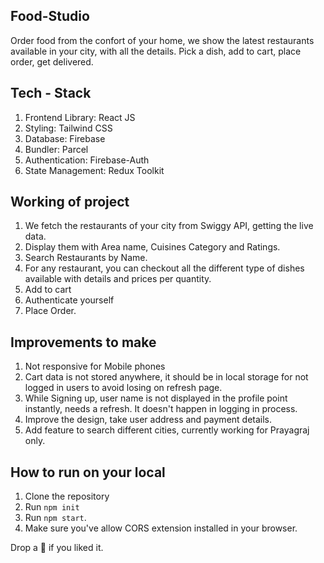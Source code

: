 ## Food-Studio
Order food from the confort of your home, we show the latest restaurants available in your city, with all the details. 
Pick a dish, add to cart, place order, get delivered.

## Tech - Stack
1. Frontend Library: React JS
2. Styling: Tailwind CSS
3. Database: Firebase
4. Bundler: Parcel
5. Authentication: Firebase-Auth
6. State Management: Redux Toolkit

## Working of project
1. We fetch the restaurants of your city from Swiggy API, getting the live data.
2. Display them with Area name, Cuisines Category and Ratings.
3. Search Restaurants by Name.
4. For any restaurant, you can checkout all the different type of dishes available with details and prices per quantity.
5. Add to cart
6. Authenticate yourself
7. Place Order.

## Improvements to make
1. Not responsive for Mobile phones
2. Cart data is not stored anywhere, it should be in local storage for not logged in users to avoid losing on refresh page.
3. While Signing up, user name is not displayed in the profile point instantly, needs a refresh. It doesn't happen in logging in process.
4. Improve the design, take user address and payment details.
5. Add feature to search different cities, currently working for Prayagraj only.

## How to run on your local
1. Clone the repository 
2. Run ```npm init```
3. Run ```npm start```.
4. Make sure you've allow CORS extension installed in your browser.

Drop a 💫 if you liked it.
